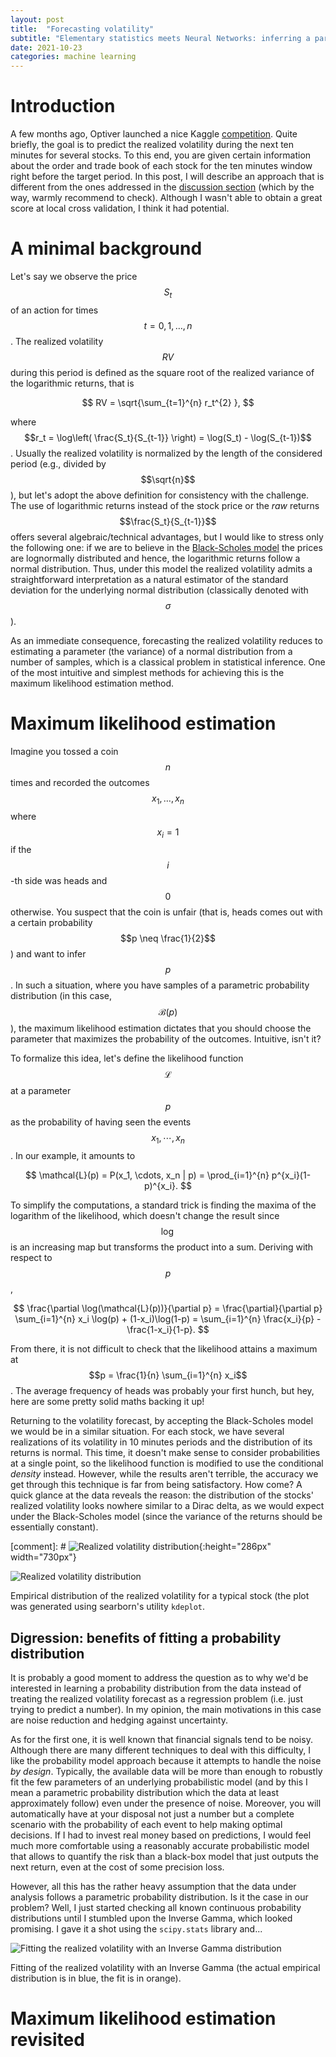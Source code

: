 ```yaml
---
layout: post
title:  "Forecasting volatility"
subtitle: "Elementary statistics meets Neural Networks: inferring a parametric probability distribution."
date: 2021-10-23
categories: machine learning
---
```


# Introduction

A few months ago, Optiver launched a nice Kaggle [competition](https://www.kaggle.com/c/optiver-realized-volatility-prediction). Quite briefly, the goal is to predict the realized volatility during the next ten minutes for several stocks. To this end, you are given certain information about the order and trade book of each stock for the ten minutes window right before the target period. In this post, I will describe an approach that is different from the ones addressed in the [discussion section](https://www.kaggle.com/c/optiver-realized-volatility-prediction/discussion) (which by the way, warmly recommend to check). Although I wasn't able to obtain a great score at local cross validation, I think it had potential.

# A minimal background

Let's say we observe the price $$S_t$$ of an action for times $$t = 0, 1, \dots, n$$. The realized volatility $$RV$$ during this period is defined as the square root of the realized variance of the logarithmic returns, that is  

$$
	RV = \sqrt{\sum_{t=1}^{n} r_t^{2} },
$$

where $$r_t = \log\left( \frac{S_t}{S_{t-1}} \right) = \log(S_t) - \log(S_{t-1})$$. Usually the realized volatility is normalized by the length of the considered period (e.g., divided by $$\sqrt{n}$$), but let's adopt the above definition for consistency with the challenge. The use of logarithmic returns instead of the stock price or the *raw* returns $$\frac{S_t}{S_{t-1}}$$ offers several algebraic/technical advantages, but I would like to stress only the following one: if we are to believe in the [Black-Scholes model](https://en.wikipedia.org/wiki/Black-Scholes_model) the prices are lognormally distributed and hence, the logarithmic returns follow a normal distribution. Thus, under this model the realized volatility admits a straightforward interpretation as a natural estimator of the standard deviation for the underlying normal distribution (classically denoted with $$\sigma$$).

As an immediate consequence, forecasting the realized volatility reduces to estimating a parameter (the variance) of a normal distribution from a number of samples, which is a classical problem in statistical inference. One of the most intuitive and simplest methods for achieving this is the maximum likelihood estimation method.

# Maximum likelihood estimation

Imagine you tossed a coin $$n$$ times and recorded the outcomes $$x_1, \dots, x_n$$ where $$x_i = 1$$ if the $$i$$-th side was heads and $$0$$ otherwise. You suspect that the coin is unfair (that is, heads comes out with a certain probability $$p \neq \frac{1}{2}$$) and want to infer $$p$$. In such a situation, where you have samples of a parametric probability distribution (in this case, $${\mathcal B}(p)$$), the maximum likelihood estimation dictates that you should choose the parameter that maximizes the probability of the outcomes. Intuitive, isn't it?

To formalize this idea, let's define the likelihood function $$\mathcal{L}$$ at a parameter $$p$$ as the probability of having seen the events $$x_1, \cdots, x_n$$. In our example, it amounts to  

$$
	\mathcal{L}(p) = P(x_1, \cdots, x_n | p) = \prod_{i=1}^{n} p^{x_i}(1-p)^{x_i}.
$$

To simplify the computations, a standard trick is finding the maxima of the logarithm of the likelihood, which doesn't change the result since $$\log$$ is an increasing map but transforms the product into a sum. Deriving with respect to $$p$$,  

$$
	\frac{\partial \log(\mathcal{L}(p))}{\partial p} = \frac{\partial}{\partial p} \sum_{i=1}^{n} x_i \log(p) + (1-x_i)\log(1-p) = \sum_{i=1}^{n} \frac{x_i}{p} - \frac{1-x_i}{1-p}.
$$

From there, it is not difficult to check that the likelihood attains a maximum at $$p = \frac{1}{n} \sum_{i=1}^{n} x_i$$. The average frequency of heads was probably your first hunch, but hey, here are some pretty solid maths backing it up!

Returning to the volatility forecast, by accepting the Black-Scholes model we would be in a similar situation. For each stock, we have several realizations of its volatility in 10 minutes periods and the distribution of its returns is normal. This time, it doesn't make sense to consider probabilities at a single point, so the likelihood function is modified to use the conditional *density* instead. However, while the results aren't terrible, the accuracy we get through this technique is far from being satisfactory. How come? A quick glance at the data reveals the reason: the distribution of the stocks' realized volatility looks nowhere similar to a Dirac delta, as we would expect under the Black-Scholes model (since the variance of the returns should be essentially constant).

[comment]: # ![Realized volatility distribution](/img/realized_volatility_example.png){:height="286px" width="730px"}

<img class="img-fluid" src="/img/realized_volatility_example.png" alt="Realized volatility distribution">

<span class="caption">Empirical distribution of the realized volatility for a typical stock (the plot was generated using searborn's utility `kdeplot`.</span>

## Digression: benefits of fitting a probability distribution

It is probably a good moment to address the question as to why we'd be interested in learning a probability distribution from the data instead of treating the realized volatility forecast as a regression problem (i.e. just trying to predict a number). In my opinion, the main motivations in this case are noise reduction and hedging against uncertainty.

As for the first one, it is well known that financial signals tend to be noisy. Although there are many different techniques to deal with this difficulty, I like the probability model approach because it attempts to handle the noise *by design*. Typically, the available data will be more than enough to robustly fit the few parameters of an underlying probabilistic model (and by this I mean a parametric probability distribution which the data at least approximately follow) even under the presence of noise. Moreover, you will automatically have at your disposal not just a number but a complete scenario with the probability of each event to help making optimal decisions. If I had to invest real money based on predictions, I would feel much more comfortable using a reasonably accurate probabilistic model that allows to quantify the risk than a black-box model that just outputs the next return, even at the cost of some precision loss.

However, all this has the rather heavy assumption that the data under analysis follows a parametric probability distribution. Is it the case in our problem? Well, I just started checking all known continuous probability distributions until I stumbled upon the Inverse Gamma, which looked promising. I gave it a shot using the `scipy.stats` library and...

<img class="img-fluid" src="/img/inv_gamma_fit.png" alt="Fitting the realized volatility with an Inverse Gamma distribution">

<span class="caption">Fitting of the realized volatility with an Inverse Gamma (the actual empirical distribution is in blue, the fit is in orange).</span>

# Maximum likelihood estimation revisited

